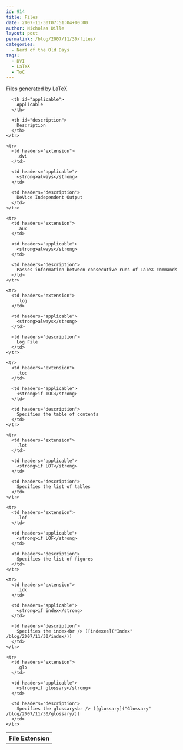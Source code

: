 ```yaml
---
id: 914
title: Files
date: 2007-11-30T07:51:04+00:00
author: Nicholas Dille
layout: post
permalink: /blog/2007/11/30/files/
categories:
  - Nerd of the Old Days
tags:
  - DVI
  - LaTeX
  - ToC
---
```

<div id="content">
  <p>
    Files generated by LaTeX
  </p>
  
  <p>
    <!--more-->
  </p>
  
  <table>
    <tr>
      <th id="extension">
        File Extension
      </th>
      
      <th id="applicable">
        Applicable
      </th>
      
      <th id="description">
        Description
      </th>
    </tr>
    
    <tr>
      <td headers="extension">
        .dvi
      </td>
      
      <td headers="applicable">
        <strong>always</strong>
      </td>
      
      <td headers="description">
        DeVice Independent Output
      </td>
    </tr>
    
    <tr>
      <td headers="extension">
        .aux
      </td>
      
      <td headers="applicable">
        <strong>always</strong>
      </td>
      
      <td headers="description">
        Passes information between consecutive runs of LaTeX commands
      </td>
    </tr>
    
    <tr>
      <td headers="extension">
        .log
      </td>
      
      <td headers="applicable">
        <strong>always</strong>
      </td>
      
      <td headers="description">
        Log File
      </td>
    </tr>
    
    <tr>
      <td headers="extension">
        .toc
      </td>
      
      <td headers="applicable">
        <strong>if TOC</strong>
      </td>
      
      <td headers="description">
        Specifies the table of contents
      </td>
    </tr>
    
    <tr>
      <td headers="extension">
        .lot
      </td>
      
      <td headers="applicable">
        <strong>if LOT</strong>
      </td>
      
      <td headers="description">
        Specifies the list of tables
      </td>
    </tr>
    
    <tr>
      <td headers="extension">
        .lof
      </td>
      
      <td headers="applicable">
        <strong>if LOF</strong>
      </td>
      
      <td headers="description">
        Specifies the list of figures
      </td>
    </tr>
    
    <tr>
      <td headers="extension">
        .idx
      </td>
      
      <td headers="applicable">
        <strong>if index</strong>
      </td>
      
      <td headers="description">
        Specifies the index<br /> ([indexes]("Index" /blog/2007/11/30/index/))
      </td>
    </tr>
    
    <tr>
      <td headers="extension">
        .glo
      </td>
      
      <td headers="applicable">
        <strong>if glossary</strong>
      </td>
      
      <td headers="description">
        Specifies the glossary<br /> ([glossary]("Glossary" /blog/2007/11/30/glossary/))
      </td>
    </tr>
  </table>
</div>

